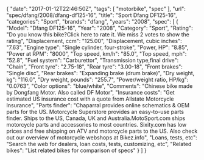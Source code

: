 {
    "date": "2017-01-12T22:46:50Z",
    "tags": [
        "motorbike",
        "spec"
    ],
    "url": "spec\/dfang\/2008\/dfang-df125-16",
    "title": "Sport Dfang DF125-16",
    "categories": "Sport",
    "brands": "dfang",
    "years": "2008",
    "spec": [
        {
            "Model": "Dfang DF125-16",
            "Year": "2008",
            "Category": "Sport",
            "Rating": "Do you know this bike?Click here to rate it. We miss 2 votes to show the rating",
            "Displacement, ccm": "125.00",
            "Displacement, cubic inches": "7.63",
            "Engine type": "Single cylinder, four-stroke",
            "Power, HP": "8.85",
            "Power at RPM": "8000",
            "Top speed, km\/h": "85.0",
            "Top speed, mph": "52.8",
            "Fuel system": "Carburettor",
            "Transmission type,final drive": "Chain",
            "Front tyre": "2.75-18",
            "Rear tyre": "3.00-18",
            "Front brakes": "Single disc",
            "Rear brakes": "Expanding brake (drum brake)",
            "Dry weight, kg": "116.0",
            "Dry weight, pounds": "255.7",
            "Power\/weight ratio, HP\/kg": "0.0763",
            "Color options": "blue\/white",
            "Comments": "Chinese bike made by Dongfang Motor. Also called DF Motor",
            "Insurance costs": "Get estimated US insurance cost with a quote from Allstate Motorcycle Insurance",
            "Parts finder": "Chaparral provides online schematics & OEM parts for the US.   Motorcycle Superstore provides an easy-to-use parts finder. Ships to the US, Canada, UK and Australia.MotoSport.com ships motorcycle parts and accessories to most countries.    Sixity.com has low prices and free shipping on ATV and motorcycle parts to the US. Also check out our overview of motorcycle webshops at Bikez.info",
            "Loans, tests, etc": "Search the web for dealers, loan costs, tests, customizing, etc",
            "Related bikes": "List related bikes for comparison of specs"
        }
    ]
}